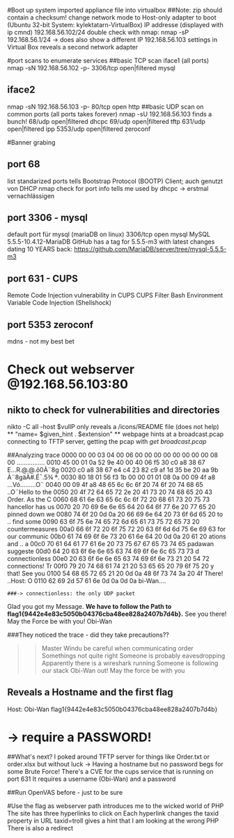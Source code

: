 #Boot up system
imported appliance file into virtualbox
##Note: zip should contain a checksum!
change network mode to Host-only adapter to boot (Ubuntu 32-bit System: kylektatarn-VirtualBox)
IP addresse (displayed with ip cmnd) 192.168.56.102/24
double check with nmap:
nmap -sP 192.168.56.1/24
-> does also show a different IP 192.168.56.103
settings in Virtual Box reveals a second network adapter

#port scans to enumerate services
##basic TCP scan iface1 (all ports)
nmap -sN 192.168.56.102 -p-
3306/tcp open|filtered mysql
## iface2
nmap -sN 192.168.56.103 -p-
80/tcp open  http
##basic UDP scan on common ports (all ports takes forever)
nmap -sU 192.168.56.103
finds a bunch!
68/udp   open|filtered dhcpc
69/udp   open|filtered tftp
631/udp  open|filtered ipp
5353/udp open|filtered zeroconf

#Banner grabing
## port 68
list standarized ports tells 
Bootstrap Protocol (BOOTP) Client; auch genutzt von DHCP
nmap check for port info tells me used by dhcpc
-> erstmal vernachlässigen 

## port 3306 - mysql
default port für mysql (mariaDB on linux)
3306/tcp open  mysql   MySQL 5.5.5-10.4.12-MariaDB
GitHub has a tag for 5.5.5-m3 with latest changes dating 10 YEARS back:
https://github.com/MariaDB/server/tree/mysql-5.5.5-m3

## port 631 - CUPS
Remote Code Injection vulnerability in CUPS
CUPS Filter Bash Environment Variable Code Injection (Shellshock)

## port 5353 zeroconf
mdns - not my best bet

# Check out webserver @192.168.56.103:80
## nikto to check for vulnerabilities and directories
nikto -C all -host $vulIP
only reveals a /icons/README file (does not help) 
** "name= $given_hint . $extension" ** 
webpage hints at a broadcast.pcap
connecting to TFTP server, getting the pcap with _get broadcast.pcap_

##Analyzing trace
0000   00 00 03 04 00 06 00 00 00 00 00 00 00 00 08 00   ................
0010   45 00 01 0a 52 9e 40 00 40 06 f5 30 c0 a8 38 67   E...R.@.@.õ0À¨8g
0020   c0 a8 38 67 e4 c4 23 82 c9 af 1d 35 be 20 aa 9b   À¨8gäÄ#.É¯.5¾ ª.
0030   80 18 01 56 f3 1b 00 00 01 01 08 0a 00 09 4f a8   ...Vó.........O¨
0040   00 09 4f a8 48 65 6c 6c 6f 20 74 6f 20 74 68 65   ..O¨Hello to the
0050   20 4f 72 64 65 72 2e 20 41 73 20 74 68 65 20 43    Order. As the C
0060   68 61 6e 63 65 6c 6c 6f 72 20 68 61 73 20 75 73   hancellor has us
0070   20 70 69 6e 6e 65 64 20 64 6f 77 6e 20 77 65 20    pinned down we 
0080   74 6f 20 0d 0a 20 66 69 6e 64 20 73 6f 6d 65 20   to .. find some 
0090   63 6f 75 6e 74 65 72 6d 65 61 73 75 72 65 73 20   countermeasures 
00a0   66 6f 72 20 6f 75 72 20 63 6f 6d 6d 75 6e 69 63   for our communic
00b0   61 74 69 6f 6e 73 20 61 6e 64 20 0d 0a 20 61 20   ations and .. a 
00c0   70 61 64 61 77 61 6e 20 73 75 67 67 65 73 74 65   padawan suggeste
00d0   64 20 63 6f 6e 6e 65 63 74 69 6f 6e 6c 65 73 73   d connectionless
00e0   20 63 6f 6e 6e 65 63 74 69 6f 6e 73 21 20 54 72    connections! Tr
00f0   79 20 74 68 61 74 21 20 53 65 65 20 79 6f 75 20   y that! See you 
0100   54 68 65 72 65 21 20 0d 0a 48 6f 73 74 3a 20 4f   There! ..Host: O
0110   62 69 2d 57 61 6e 0d 0a 0d 0a                     bi-Wan....

    ###-> connectionless: the only UDP packet
Glad you got my Message. **We have to follow the Path to 
flag1{9442e4e83c5050b04376cba48ee828a2407b7d4b}.**
See you there! May the Force be with you! Obi-Wan

###They noticed the trace - did they take precautions??
>> Master Windu be careful when communicating order
>> Somethings not quite right
>> Someone is probably eavesdropping
>> Apparently there is a wireshark running
>> Someone is following our stack
>> Obi-Wan out!
>> May the force be with you

## Reveals a Hostname and the first flag
Host: Obi-Wan
flag1{9442e4e83c5050b04376cba48ee828a2407b7d4b}

# -> require a PASSWORD!
##What's next?
I poked around TFTP server for things like Order.txt or order.xlsx but without luck
-> Having a hostname but no password begs for some Brute Force!
There's a CVE for the cups service that is running on port 631
It requires a username (Obi-Wan) and a password

##Run OpenVAS before - just to be sure


#Use the flag as webserver path introduces me to the wicked world of PHP
The site has three hyperlinks to click on
Each hyperlink changes the taxid property in URL
taxid=troll gives a hint that I am looking at the wrong PHP
There is also a redirect
